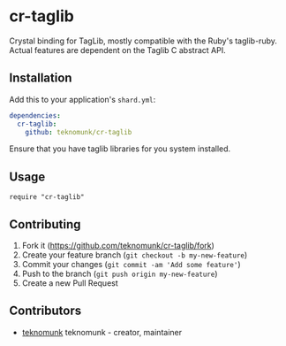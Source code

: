 # cr-taglib

Crystal binding for TagLib, mostly compatible with the Ruby's taglib-ruby. Actual features are dependent on the Taglib C abstract API.

## Installation

Add this to your application's `shard.yml`:

```yaml
dependencies:
  cr-taglib:
    github: teknomunk/cr-taglib
```

Ensure that you have taglib libraries for you system installed.

## Usage

```crystal
require "cr-taglib"
```

## Contributing

1. Fork it (<https://github.com/teknomunk/cr-taglib/fork>)
2. Create your feature branch (`git checkout -b my-new-feature`)
3. Commit your changes (`git commit -am 'Add some feature'`)
4. Push to the branch (`git push origin my-new-feature`)
5. Create a new Pull Request

## Contributors

- [teknomunk](https://github.com/teknomunk) teknomunk - creator, maintainer
